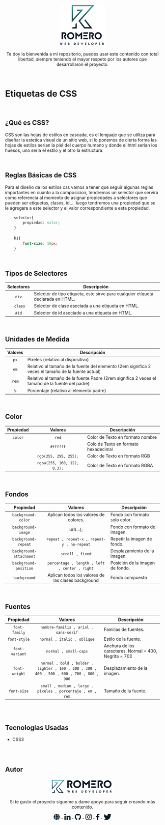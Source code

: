 <p align="center"><img src="https://github.com/romerojoseing/archivos/blob/master/img/logov.png?raw=true" width="150"></p>

<p align="center">
Te doy la bienvenida a mi repositorio, puedes usar este contenido con total libertad, siempre teniendo el mayor respeto por los autores que desarrollaron el proyecto.
</p>

<br>

# Etiquetas de CSS

<br>

## ¿Qué es CSS?

CSS son las hojas de estilos en cascada, es el lenguaje que se utiliza para diseñar la estetica visual de un sitio web, si lo ponemos de cierta forma las hojas de estilos serian la piel del cuerpo humano y donde el html serian los huesos, uno seria el estilo y el otro la estructura. 

<br>

## Reglas Básicas de CSS

Para el diseño de los estilos css vamos a tener que seguir algunas reglas importantes en cuanto a la composicion, tendremos un selector que servira como referencia al momento de asignar propiedades a selectores que pueden ser etiquetas, clases, id,... luego tendremos una propiedad que se le agregara a este selector y el valor correspondiente a esta propiedad.

```css
	selector{
		propiedad: valor;
	}

	h1{									
		font-size: 10px;	
	}
```

<br>

## Tipos de Selectores

|  Selectores  |                                    Descripción                                   |
|:------------:|----------------------------------------------------------------------------------|
|   ```div```  | Selector de tipo etiqueta, este sirve para cualquier etiqueta declarada en HTML. |
| ```.class``` | Selector de clase asociada a una etiqueta en HTML.                               |
|   ```#id```  | Selector de id asociado a una etiqueta en HTML.                                  |

<br>

## Unidades de Medida

|  Valores  | Descripción                                                                                        |
|:---------:|----------------------------------------------------------------------------------------------------|
|  ```px``` | Píxeles (relativo al dispositivo)                                                                  |
|  ```em``` | Relativo al tamaño de la fuente del elemento (2em significa 2 veces el tamaño de la fuente actual) |
| ```rem``` | Relativo al tamaño de la fuente Padre (2rem significa 2 veces el tamaño de la fuente del padre)    |
|  ```%```  | Porcentaje (relativo al elemento padre)                                                            |

<br>

## Color

|  Propiedad  |             Valores             | Descripción                          |
|:-----------:|:-------------------------------:|--------------------------------------|
| ```color``` |            ```red```            | Color de Texto en formato nombre     |
|             |          ```#ffffff```          | Colo de Texto en formato hexadecimal |
|             |    ```rgb(255, 255, 255);```    | Color de Texto en formato RGB        |
|             | ```rgba(255, 160, 122, 0.3);``` | Color de Texto en formato RGBA       |

<br>

## Fondos

|          Propiedad          |                       Valores                       | Descripción                     |
|:---------------------------:|:---------------------------------------------------:|---------------------------------|
|    ```background-color```   |        Aplican todos los valores de colores.        | Fondo con formato solo color.   |
|    ```background-image```   |                      url(...);                      | Fondo con formato de imagen.    |
|   ```background-repeat```   |    ```repeat , repeat-x , repeat-y , no-repeat```   | Repetir la imagen de fondo.     |
| ```background-attachment``` |                 ```scroll , fixed```                | Desplazamiento de la imagen.    |
|  ```background-position```  |  ```percentage , length , left , center , right```  | Posición de la imagen de fondo. |
|       ```background```      | Aplican todos los valores de las clases background  | Fondo compuesto                 |

<br>

## Fuentes

|      Propiedad     |                                                      Valores                                                      | Descripción                                            |
|:------------------:|:-----------------------------------------------------------------------------------------------------------------:|--------------------------------------------------------|
|  ```font-family``` |                                     ```nombre-familia , arial , sans-serif```                                     | Familias de fuentes.                                   |
|  ```font-style```  |                                          ```normal , italic , oblique```                                          | Estilo de la fuente.                                   |
| ```font-variant``` |                                             ```normal , small-caps```                                             | Anchura de los caracteres. Normal = 400, Negrita = 700 |
|  ```font-weight``` |            ```normal , bold , bolder , lighter , 100 , 200 , 300 , 400 , 500 , 600 , 700 , 800 , 900```           | Desplazamiento de la imagen.                           |
|   ```font-size```  | ```small , medium , large , pixeles , porcentaje , em , rem``` | Tamaño de la fuente.                                   |

<br><br>

## Tecnologías Usadas

- CSS3

<br><br>

## Autor

<p align="center"><img src="https://github.com/romerojoseing/archivos/blob/master/img/logoh.png?raw=true" width="200"></p>

<p align="center">
  Si te gusto el proyecto sígueme y dame apoyo para seguir creando más contenido.
</p>

<p align="center">
  <a target="_blank" href="https://romerojose.com/"><img src="https://github.com/romerojoseing/archivos/blob/master/img/web.png?raw=true" height="20"></a> - 
  <a target="_blank" href="https://www.linkedin.com/in/romerojoseing/"><img src="https://github.com/romerojoseing/archivos/blob/master/img/linkedin.png?raw=true" height="20"></a> - 
  <a target="_blank" href="https://github.com/romerojoseing"><img src="https://github.com/romerojoseing/archivos/blob/master/img/github.png?raw=true" height="20"></a> - 
  <a target="_blank" href="https://www.instagram.com/romerojoseing/"><img src="https://github.com/romerojoseing/archivos/blob/master/img/instagram.png?raw=true" height="20"></a> - 
  <a target="_blank" href="https://www.facebook.com/romerojoseing"><img src="https://github.com/romerojoseing/archivos/blob/master/img/facebook.png?raw=true" height="20"></a> - 
  <a target="_blank" href="https://twitter.com/romerojoseing"><img src="https://github.com/romerojoseing/archivos/blob/master/img/twitter.png?raw=true" height="20"></a>
</p>